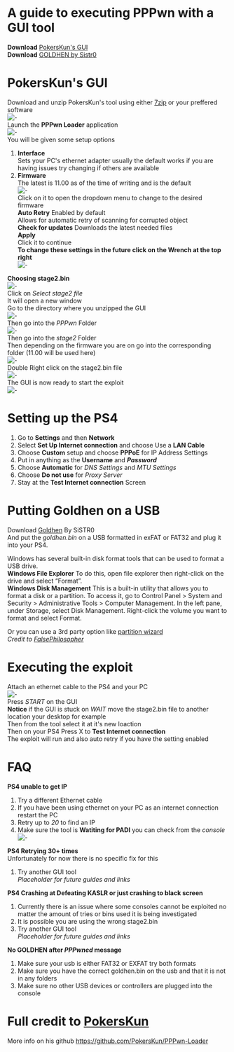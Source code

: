 # A guide to executing PPPwn with a GUI tool 
**Download** [PokersKun's GUI](https://github.com/PokersKun/PPPwn-Loader)   
**Download** [GOLDHEN by Sistr0](https://github.com/GoldHEN/GoldHEN/releases/tag/2.4b17)    

# PokersKun's GUI  
Download and unzip PokersKun's tool using either [7zip](https://www.7-zip.org/) or your preffered software  
![-](imgs/1.JPG)   
Launch the **PPPwn Loader**  application  
![-](imgs/2.JPG)  
You will be given some setup options   
1. **Interface**  
Sets your PC's ethernet adapter usually the default works if you are having issues try changing if others are available  
2. **Firmware**  
The latest is 11.00 as of the time of writing and is the default  
![-](imgs/3.JPG)  
Click on it to open the dropdown menu to change to the desired firmware  
**Auto Retry**
Enabled by default  
Allows for automatic retry of scanning for corrupted object  
**Check for updates**
Downloads the latest needed files  
**Apply**  
Click it to continue  
**To change these settings in the future click on the Wrench at the top right**  
![-](imgs/4.JPG)    
  
**Choosing stage2.bin**  
![-](imgs/5.JPG)    
Click on *Select stage2 file*  
It will open a new window  
Go to the directory where you unzipped the GUI  
![-](imgs/6.JPG)  
Then go into the *PPPwn* Folder  
![-](imgs/7.JPG)  
Then go into the *stage2* Folder  
Then depending on the firmware you are on go into the corresponding folder  (11.00 will be used here)   
![-](imgs/8.JPG)  
Double Right click on the stage2.bin file  
![-](imgs/9.JPG)  
The GUI is now ready to start the exploit  
![-](imgs/10.JPG)  
  
# Setting up the PS4  
1. Go to **Settings** and then **Network**   
2. Select **Set Up Internet connection** and choose Use a **LAN Cable**  
3. Choose **Custom** setup and choose **PPPoE** for IP Address Settings  
4. Put in anything as the  **Username** and ***Password***   
5. Choose **Automatic** for *DNS Settings* and *MTU Settings*
6. Choose **Do not use** for *Proxy Server*   
7. Stay at the **Test Internet connection** Screen     

# Putting Goldhen on a USB      
Download [Goldhen](https://github.com/GoldHEN/GoldHEN/releases/tag/2.4b17) By SiSTR0    
And put the *goldhen.bin* on a USB formatted in exFAT or FAT32 and plug it into your PS4.

Windows has several built-in disk format tools that can be used to format a USB drive.  
**Windows File Explorer** To do this, open file explorer then right-click on the drive and select “Format”.  
**Windows Disk Management** This is a built-in utility that allows you to format a disk or a partition. To access it, go to Control Panel > System and Security > Administrative Tools > Computer Management. In the left pane, under Storage, select Disk Management. Right-click the volume you want to format and select Format.

Or you can use a 3rd party option like [partition wizard](https://www.partitionwizard.com/)   
 *Credit to [FalsePhilosopher](https://github.com/FalsePhilosopher)*    
  
# Executing the exploit   
Attach an ethernet cable to the PS4 and your PC  
![-](imgs/10.JPG)  
Press *START* on the GUI  
**Notice** if the GUI is stuck on *WAIT* move the stage2.bin file to another location your desktop for example  
Then from the tool select it at it's new loaction  
Then on your PS4 Press X to **Test Internet connection**  
The exploit will run and also auto retry if you have the setting enabled  
  
# FAQ  
**PS4 unable to get IP**  
1. Try a different Ethernet cable  
2. If you have been using ethernet on your PC as an internet connection restart the PC   
3. Retry up to *20* to find an IP  
4. Make sure the tool is **Watiting for PADI** you can check from the *console*  
![-](imgs/11.JPG)  
  
**PS4 Retrying 30+ times**     
Unfortunately for now there is no specific fix for this  
1. Try another GUI tool  
*Placeholder for future guides and links*  

**PS4 Crashing at Defeating KASLR or just crashing to black screen**
1. Currently there is an issue where some consoles cannot be exploited no matter the amount of tries or bins used it is being investigated  
2. It is possible you are using the wrong stage2.bin  
3. Try another GUI tool    
*Placeholder for future guides and links*  
  
**No GOLDHEN after *PPPwned* message**  
1. Make sure your usb is either FAT32 or EXFAT try both formats  
2. Make sure you have the correct goldhen.bin on the usb and that it is not in any folders  
3. Make sure no other USB devices or controllers are plugged into the console    

# Full credit to  [PokersKun](https://github.com/PokersKun)  
More info on his github https://github.com/PokersKun/PPPwn-Loader  
















